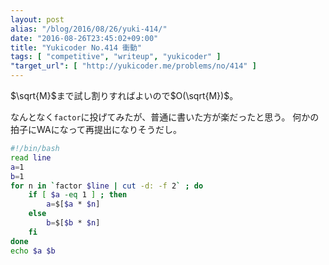 ```yaml
---
layout: post
alias: "/blog/2016/08/26/yuki-414/"
date: "2016-08-26T23:45:02+09:00"
title: "Yukicoder No.414 衝動"
tags: [ "competitive", "writeup", "yukicoder" ]
"target_url": [ "http://yukicoder.me/problems/no/414" ]
---
```


$\sqrt{M}$まで試し割りすればよいので$O(\sqrt{M})$。

なんとなく`factor`に投げてみたが、普通に書いた方が楽だったと思う。
何かの拍子にWAになって再提出になりそうだし。

``` sh
#!/bin/bash
read line
a=1
b=1
for n in `factor $line | cut -d: -f 2` ; do
    if [ $a -eq 1 ] ; then
        a=$[$a * $n]
    else
        b=$[$b * $n]
    fi
done
echo $a $b
```
